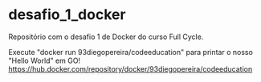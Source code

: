 # desafio_1_docker
Repositório com o desafio 1 de Docker do curso Full Cycle.

Execute "docker run 93diegopereira/codeeducation" para printar o nosso "Hello World" em GO!
https://hub.docker.com/repository/docker/93diegopereira/codeeducation
